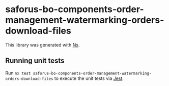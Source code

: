 # saforus-bo-components-order-management-watermarking-orders-download-files

This library was generated with [Nx](https://nx.dev).

## Running unit tests

Run `nx test saforus-bo-components-order-management-watermarking-orders-download-files` to execute the unit tests via [Jest](https://jestjs.io).
